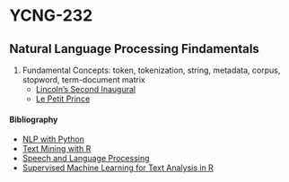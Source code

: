 # YCNG-232
## Natural Language Processing Findamentals

1. Fundamental Concepts: token, tokenization, string, metadata, corpus, stopword, term-document matrix
   - [Lincoln’s Second Inaugural](https://github.com/MNLepage08/YCNG-232/blob/main/Week_1_LSC.ipynb)
   - [Le Petit Prince]()

#### Bibliography
* [NLP with Python](https://tjzhifei.github.io/resources/NLTK.pdf)
* [Text Mining with R](https://www.tidytextmining.com)
* [Speech and Language Processing](https://web.stanford.edu/~jurafsky/slp3/)
* [Supervised Machine Learning for Text Analysis in R](https://smltar.com)
